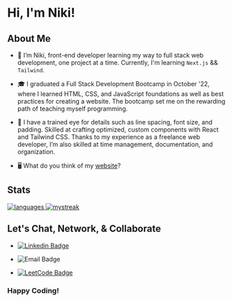 # Hi, I'm Niki!

## About Me

- 👋 I’m Niki, front-end developer learning my way to full stack web development, one project at a time. Currently, I'm learning `Next.js` && `Tailwind`. 

- 🎓 I graduated a Full Stack Development Bootcamp in October '22, where I learned HTML, CSS, and JavaScript foundations as well as best practices for creating a website. The bootcamp set me on the rewarding path of teaching myself programming.

- 🎨 I have a trained eye for details such as line spacing, font size, and padding. Skilled at crafting optimized, custom components with React and Tailwind CSS. Thanks to my experience as a freelance web developer, I’m also skilled at time management, documentation, and organization.

- 🖥️ What do you think of my [website](https://nrennercodes.com)?

## Stats 

<a href=""> 
  <img align="top center" justify="center" src="https://github-readme-stats-sigma-five.vercel.app/api/top-langs/?username=nrenner0211&theme=react&line_height=40" alt="languages"/>
  <img align-"top center" justify="center" src="https://github-readme-streak-stats.herokuapp.com/?user=nrenner0211&theme=react" alt="mystreak"/>
</a>

## Let's Chat, Network, & Collaborate

- [![Linkedin Badge](https://img.shields.io/badge/nrenner0211-0077B5?style=for-the-badge&logo=linkedin&logoColor=white&link=https://www.linkedin.com/in/nicolette-renner/)](https://www.linkedin.com/in/nicolette-renner/)

- ![Email Badge](https://img.shields.io/badge/nrenner@nrennercodes.com-D14836?style=for-the-badge&logo=gmail&logoColor=white)

- [![LeetCode Badge](https://img.shields.io/badge/-LeetCode-FFA116?style=for-the-badge&logo=LeetCode&logoColor=black&link=https://www.leetcode.com/nrenner0211/)](https://www.leetcode.com/nrenner0211/)

### Happy Coding! 
